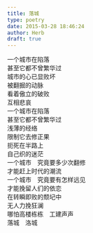 ```yaml
---  
title: 落城  
type: poetry  
date: 2015-03-28 18:46:24  
author: Herb  
draft: true
---  
```

一个城市在陷落  
甚至它都不曾繁华过  
城市的心已显败坏  
被翻掘的动脉  
看着傲立的破败  
互相悲哀    
一个城市在陷落  
甚至它都不曾繁华过  
浅薄的经络  
限制它去修正果  
扼死在半路上  
自己织的迷茫    
一个城市　究竟要多少次翻修  
才能赶上时代的潮流  
一个城市　究竟要有怎样远见  
才能挽留人们的依恋  
在转瞬即败的颓圮中  
无人力挽狂澜  
哪怕高楼栋栋　工建声声  
落城　洛城